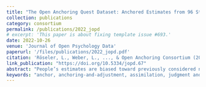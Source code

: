 ```yaml
---
title: "The Open Anchoring Quest Dataset: Anchored Estimates from 96 Studies on Anchoring Effects"
collection: publications
category: consortium
permalink: /publications/2022_jopd
# excerpt: 'This paper is about fixing template issue #693.'
date: 2022-10-26
venue: 'Journal of Open Psychology Data'
paperurl: '/files/publications/2022_jopd.pdf'
citation: 'Röseler, L., Weber, L., ..., & Open Anchoring Consortium (2022). The Open Anchoring Quest Dataset: Anchored Estimates from 96 Studies on Anchoring Effects. <i>Journal of Open Psychology Data</i>. 10(1), 1–16.'
link_publication: "https://doi.org/10.5334/jopd.67"
abstract: "People’s estimates are biased toward previously considered numbers (anchoring). We have aggregated all available data from anchoring studies that included at least two anchors into one large dataset. Data were standardized to comprise one estimate per row, coded according to a wide range of variables, and are available for download and analyses online (https://metaanalyses.shinyapps.io/OpAQ/). Because the dataset includes both original and meta-data it allows for fine-grained analyses (e.g., correlations of estimates for different tasks) but also for meta-analyses (e.g., effect sizes for anchoring effects)."
keywords: "anchor, anchoring-and-adjustment, assimilation, judgment and decision making, estimates"
---
```

